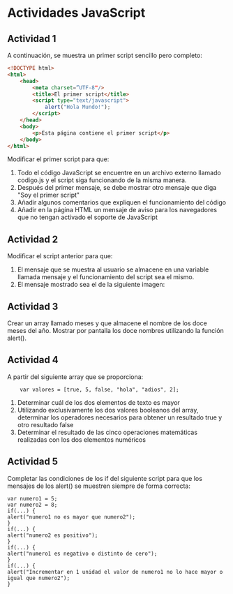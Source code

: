 # Actividades JavaScript

## Actividad 1

A continuación, se muestra un primer script sencillo pero completo:

```HTML
<!DOCTYPE html>
<html>
    <head>
        <meta charset=”UTF-8"/>
        <title>El primer script</title>
        <script type="text/javascript">
            alert("Hola Mundo!");
        </script>
    </head>
    <body>
        <p>Esta página contiene el primer script</p>
    </body>
</html>
```

Modificar el primer script para que:

1. Todo el código JavaScript se encuentre en un archivo externo llamado
   codigo.js y el script siga funcionando de la misma manera.
2. Después del primer mensaje, se debe mostrar otro mensaje que diga "Soy el
   primer script"
3. Añadir algunos comentarios que expliquen el funcionamiento del código
4. Añadir en la página HTML un mensaje de aviso para los navegadores que no tengan activado el soporte de JavaScript

## Actividad 2

Modificar el script anterior para que:

1. El mensaje que se muestra al usuario se almacene en una variable llamada mensaje y el funcionamiento del script sea el mismo.
2. El mensaje mostrado sea el de la siguiente imagen:

## Actividad 3

Crear un array llamado meses y que almacene el nombre de los doce meses del año.
Mostrar por pantalla los doce nombres utilizando la función alert().

## Actividad 4

A partir del siguiente array que se proporciona:

```JS
    var valores = [true, 5, false, "hola", "adios", 2];
```

1. Determinar cuál de los dos elementos de texto es mayor
2. Utilizando exclusivamente los dos valores booleanos del array, determinar los
   operadores necesarios para obtener un resultado true y otro resultado false
3. Determinar el resultado de las cinco operaciones matemáticas realizadas con los
   dos elementos numéricos

## Actividad 5

Completar las condiciones de los if del siguiente script para que los mensajes de los
alert() se muestren siempre de forma correcta:

```JS
var numero1 = 5;
var numero2 = 8;
if(...) {
alert("numero1 no es mayor que numero2");
}
if(...) {
alert("numero2 es positivo");
}
if(...) {
alert("numero1 es negativo o distinto de cero");
}
if(...) {
alert("Incrementar en 1 unidad el valor de numero1 no lo hace mayor o
igual que numero2");
}
```
